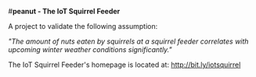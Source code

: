#**peanut - The IoT Squirrel Feeder**


A project to validate the following assumption:

*"The amount of nuts eaten by squirrels at a squirrel feeder correlates with upcoming winter weather conditions significantly."*

The IoT Squirrel Feeder's homepage is located at: http://bit.ly/iotsquirrel



